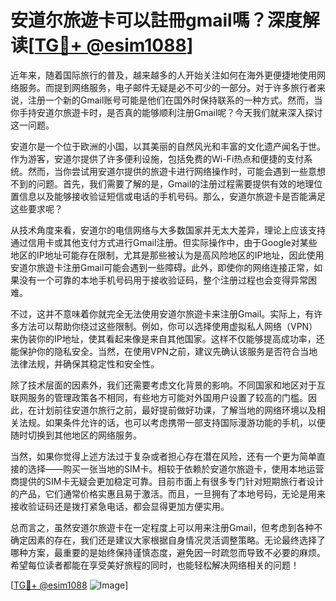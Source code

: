# 安道尔旅遊卡可以註冊gmail嗎？深度解读[[TG💪+ @esim1088](https://t.me/s/esim1088)]

近年来，随着国际旅行的普及，越来越多的人开始关注如何在海外更便捷地使用网络服务。而提到网络服务，电子邮件无疑是必不可少的一部分。对于许多旅行者来说，注册一个新的Gmail账号可能是他们在国外时保持联系的一种方式。然而，当你手持安道尔旅遊卡时，是否真的能够顺利注册Gmail呢？今天我们就来深入探讨这一问题。

安道尔是一个位于欧洲的小国，以其美丽的自然风光和丰富的文化遗产闻名于世。作为游客，安道尔提供了许多便利设施，包括免费的Wi-Fi热点和便捷的支付系统。然而，当你尝试用安道尔提供的旅遊卡进行网络操作时，可能会遇到一些意想不到的问题。首先，我们需要了解的是，Gmail的注册过程需要提供有效的地理位置信息以及能够接收验证短信或电话的手机号码。那么，安道尔旅遊卡是否能满足这些要求呢？

从技术角度来看，安道尔的电信网络与大多数国家并无太大差异，理论上应该支持通过信用卡或其他支付方式进行Gmail注册。但实际操作中，由于Google对某些地区的IP地址可能存在限制，尤其是那些被认为是高风险地区的IP地址，因此使用安道尔旅遊卡注册Gmail可能会遇到一些障碍。此外，即使你的网络连接正常，如果没有一个可靠的本地手机号码用于接收验证码，整个注册过程也会变得异常困难。

不过，这并不意味着你就完全无法使用安道尔旅遊卡来注册Gmail。实际上，有许多方法可以帮助你绕过这些限制。例如，你可以选择使用虚拟私人网络（VPN）来伪装你的IP地址，使其看起来像是来自其他国家。这样不仅能够提高成功率，还能保护你的隐私安全。当然，在使用VPN之前，建议先确认该服务是否符合当地法律法规，并确保其稳定性和安全性。

除了技术层面的因素外，我们还需要考虑文化背景的影响。不同国家和地区对于互联网服务的管理政策各不相同，有些地方可能对外国用户设置了较高的门槛。因此，在计划前往安道尔旅行之前，最好提前做好功课，了解当地的网络环境以及相关法规。如果条件允许的话，也可以考虑携带一部支持国际漫游功能的手机，以便随时切换到其他地区的网络服务。

当然，如果你觉得上述方法过于复杂或者担心存在潜在风险，还有一个更为简单直接的选择——购买一张当地的SIM卡。相较于依赖於安道尔旅遊卡，使用本地运营商提供的SIM卡无疑会更加稳定可靠。目前市面上有很多专门针对短期旅行者设计的产品，它们通常价格实惠且易于激活。而且，一旦拥有了本地号码，无论是用来接收验证码还是拨打紧急电话，都会显得更加方便实用。

总而言之，虽然安道尔旅遊卡在一定程度上可以用来注册Gmail，但考虑到各种不确定因素的存在，我们还是建议大家根据自身情况灵活调整策略。无论最终选择了哪种方案，最重要的是始终保持谨慎态度，避免因一时疏忽而导致不必要的麻烦。希望每位读者都能在享受美好旅程的同时，也能轻松解决网络相关的问题！

[[TG💪+ @esim1088](https://t.me/s/esim1088) ![Image](https://i.postimg.cc/4NQfJmqS/Snipaste-2025-05-13-00-14-12.png)]